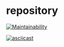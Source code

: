 # repository

[![Maintainability](https://api.codeclimate.com/v1/badges/859165fe70e366de7497/maintainability)](https://codeclimate.com/github/epanin/brain_games/maintainability)

[![asciicast](https://asciinema.org/a/hCokLd43ulhIGmXI30m8LEDvz.svg)](https://asciinema.org/a/hCokLd43ulhIGmXI30m8LEDvz)
